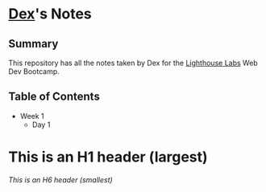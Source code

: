 # [Dex](https://github.com/DexTheFish)'s Notes
## Summary
This repository has all the notes taken by Dex for the [Lighthouse Labs](https://www.lighthouselabs.ca) Web Dev Bootcamp.
## Table of Contents
* Week 1
  * Day 1

# This is an H1 header (largest)
###### This is an H6 header (smallest)
